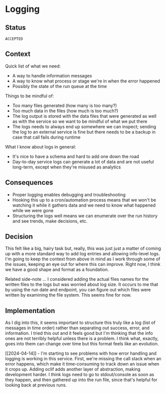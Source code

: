 # Logging

## Status

`ACCEPTED`
## Context

Quick list of what we need:

- A way to handle information messages
- A way to know what process or stage we're in when the error happened
- Possibly the state of the run queue at the time

Things to be mindful of:

- Too many files generated (how many is too many?)
- Too much data in the files (how much is too much?)
- The log output is stored with the data files that were generated as well as with the service so we want to be mindful of what we put there
- The logs needs to always end up somewhere we can inspect; sending the log to an external service is fine but there needs to be a backup in case that call fails during runtime

What I know about logs in general:

- It's nice to have a schema and hard to add one down the road
- Day-to-day service logs can generate a lot of data and are not useful long-term, except when they're misused as analytics

## Consequences

- Proper logging enables debugging and troubleshooting
- Hooking this up to a cron/automation process means that we won't be watching it while it gathers data and we need to know what happened while we were gone
- Structuring the logs well means we can enumerate over the run history and see trends, make decisions, etc.
## Decision

This felt like a big, hairy task but, really, this was just just a matter of coming up with a more standard way to add log entries and allowing info-level logs. I'm going to keep the context from above in mind as I work through some of the issues, keeping an eye out for where this can improve. Right now, I think we have a good shape and format as a foundation.

Related side-note ... I considered adding the actual files names for the written files to the logs but was worried about log size. It occurs to me that by using the run date and endpoint, you can figure out which files were written by examining the file system. This seems fine for now.

## Implementation

As I dig into this, it seems important to structure this truly like a log (list of messages in time order) rather than separating out success, error, and information. I tried this out and it feels good but I'm thinking that the info ones are not terribly helpful unless there is a problem. I think what, exactly, goes into them can change over time but this format feels like an evolution.

[[2024-04-14]] - I'm starting to see problems with how error handling and logging is working in this service. First, we're missing the call stack when an error happens, which make it time-consuming to track down an issue when it crops up. Adding oclif adds another layer of abstraction, making development harder. I think logs need to go to stdout/console as soon as they happen, and then gathered up into the run file, since that's helpful for looking back at previous runs. 